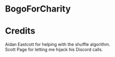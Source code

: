 # BogoForCharity

# Credits
Aidan Eastcott for helping with the shuffle algorithm.<br/>
Scott Page for letting me hijack his Discord calls.